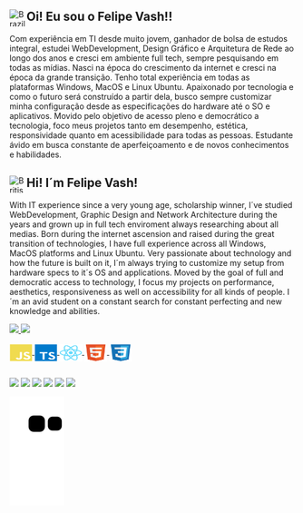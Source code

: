  <div>
    <img align="left" alt="Brazil´s Flag" height="30" width="30" src="https://image.flaticon.com/icons/png/512/197/197386.png" />
    <h2>
      Oi! Eu sou o Felipe Vash!!
    </h2>
    <p>
      Com experiência em TI desde muito jovem, ganhador de bolsa de estudos integral, estudei WebDevelopment, Design Gráfico e Arquitetura de Rede ao longo dos anos e cresci           em ambiente full tech, sempre pesquisando em todas as mídias.
      Nasci na época do crescimento da internet e cresci na época da grande transição.
      Tenho total experiência em todas as plataformas Windows, MacOS e Linux Ubuntu.
      Apaixonado por tecnologia e como o futuro será construído a partir dela, busco sempre customizar minha configuração desde as especificações do hardware até o SO e          aplicativos.
      Movido pelo objetivo de acesso pleno e democrático a tecnologia, foco meus projetos tanto em desempenho, estética, responsividade quanto em acessibilidade para todas as    pessoas.
      Estudante ávido em busca constante de aperfeiçoamento e de novos conhecimentos e habilidades.
    </p>
  </div>
    <div>
    <img align="left" alt="British Flag" height="30" width="30" src="https://image.flaticon.com/icons/png/512/197/197374.png" />
    <h2>
      Hi! I´m Felipe Vash!
    </h2>
    <p>
      With IT experience since a very young age, scholarship winner, I´ve studied WebDevelopment, Graphic Design and Network Architecture during the years and grown up in full tech enviroment always researching about all medias. 
      Born during the internet ascension and raised during the great transition of technologies, I have full experience across all Windows, MacOS platforms and Linux Ubuntu.
      Very passionate about technology and how the future is built on it, I´m always trying to customize my setup from hardware specs to it´s OS and applications.
      Moved by the goal of full and democratic access to technology, I focus my projects on performance, aesthetics, responsiveness as well on accessibility for all kinds of people.
      I´m an avid student on a constant search for constant perfecting and new knowledge and abilities.
    </p>
  </div>
  



 
 <div>
  <a href="https://github.com/felipevash">
  <img height="180em" src="https://github-readme-stats.vercel.app/api?username=felipevash&show_icons=true&theme=dracula&include_all_commits=true&count_private=true"/>
  <img height="180em" src="https://github-readme-stats.vercel.app/api/top-langs/?username=felipevash&layout=compact&langs_count=7&theme=dark"/>
</div>
<div style="display: inline_block"><br>
  <img align="center" alt="Vash-Js" height="30" width="40" src="https://raw.githubusercontent.com/devicons/devicon/master/icons/javascript/javascript-plain.svg">
  <img align="center" alt="Vash-Ts" height="30" width="40" src="https://raw.githubusercontent.com/devicons/devicon/master/icons/typescript/typescript-plain.svg">
  <img align="center" alt="Vash-React" height="30" width="40" src="https://raw.githubusercontent.com/devicons/devicon/master/icons/react/react-original.svg">
  <img align="center" alt="Vash-HTML" height="30" width="40" src="https://raw.githubusercontent.com/devicons/devicon/master/icons/html5/html5-original.svg">
  <img align="center" alt="Vash-CSS" height="30" width="40" src="https://raw.githubusercontent.com/devicons/devicon/master/icons/css3/css3-original.svg">
</div>
  
  ##
 
<div> 
  <a href="https://www.youtube.com/channel/UC_-uuuZbY0AAt9CViNzvc-Q" target="_blank"><img src="https://img.shields.io/badge/YouTube-FF0000?style=for-the-badge&logo=youtube&logoColor=white" target="_blank"></a>
  <a href="https://instagram.com/felipevash" target="_blank"><img src="https://img.shields.io/badge/-Instagram-%23E4405F?style=for-the-badge&logo=instagram&logoColor=white" target="_blank"></a>
 	<a href="https://www.twitch.tv/felipevash" target="_blank"><img src="https://img.shields.io/badge/Twitch-9146FF?style=for-the-badge&logo=twitch&logoColor=white" target="_blank"></a>
 <a href="https://discordapp.com/users/652249312687947777" target="_blank"><img src="https://img.shields.io/badge/Discord-7289DA?style=for-the-badge&logo=discord&logoColor=white" target="_blank"></a> 
  <a href = "mailto:felipe.vash.dev@gmail.com"><img src="https://img.shields.io/badge/-Gmail-%23333?style=for-the-badge&logo=gmail&logoColor=white" target="_blank"></a>
  <a href="https://www.linkedin.com/in/felipevash" target="_blank"><img src="https://img.shields.io/badge/-LinkedIn-%230077B5?style=for-the-badge&logo=linkedin&logoColor=white" target="_blank"></a> 
 
  ![Snake animation](https://github.com/rafaballerini/rafaballerini/blob/output/github-contribution-grid-snake.svg)
 
</div>
